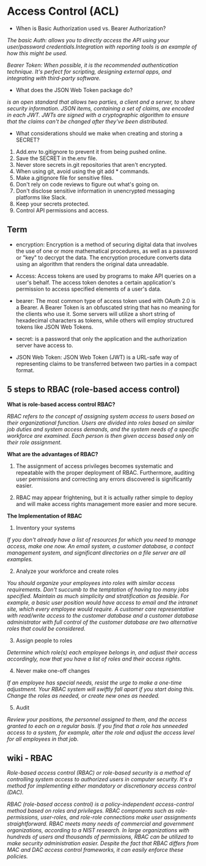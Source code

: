 # Access Control (ACL)

* When is Basic Authorization used vs. Bearer Authorization?

*The basic Auth: allows you to directly access the API using your user/password credentials.Integration with reporting tools is an example of how this might be used.*

*Bearer Token: When possible, it is the recommended authentication technique. It's perfect for scripting, designing external apps, and integrating with third-party software.*

* What does the JSON Web Token package do?

*is an open standard that allows two parties, a client and a server, to share security information. JSON items, containing a set of claims, are encoded in each JWT. JWTs are signed with a cryptographic algorithm to ensure that the claims can't be changed after they've been distributed.*

* What considerations should we make when creating and storing a SECRET?

1. Add.env to.gitignore to prevent it from being pushed online.
2. Save the SECRET in the.env file.
3. Never store secrets in.git repositories that aren't encrypted.
4. When using git, avoid using the git add * commands.
5. Make a.gitignore file for sensitive files.
6. Don't rely on code reviews to figure out what's going on.
7. Don't disclose sensitive information in unencrypted messaging platforms like Slack.
8. Keep your secrets protected.
9. Control API permissions and access.

## Term

+ encryption: Encryption is a method of securing digital data that involves the use of one or more mathematical procedures, as well as a password or "key" to decrypt the data. The encryption procedure converts data using an algorithm that renders the original data unreadable. 

+  Access: Access tokens are used by programs to make API queries on a user's behalf. The access token denotes a certain application's permission to access specified elements of a user's data.

+ bearer: The most common type of access token used with OAuth 2.0 is a Bearer. A Bearer Token is an obfuscated string that has no meaning for the clients who use it. Some servers will utilize a short string of hexadecimal characters as tokens, while others will employ structured tokens like JSON Web Tokens.

+ secret: is a password that only the application and the authorization server have access to. 

+ JSON Web Token: JSON Web Token (JWT) is a URL-safe way of representing claims to be transferred between two parties in a compact format.

## 5 steps to RBAC (role-based access control)

**What is role-based access control RBAC?**

*RBAC refers to the concept of assigning system access to users based on their organizational function. Users are divided into roles based on similar job duties and system access demands, and the system needs of a specific workforce are examined. Each person is then given access based only on their role assignment.*

**What are the advantages of RBAC?**

1. The assignment of access privileges becomes systematic and repeatable with the proper deployment of RBAC. Furthermore, auditing user permissions and correcting any errors discovered is significantly easier.

2. RBAC may appear frightening, but it is actually rather simple to deploy and will make access rights management more easier and more secure.

**The Implementation of RBAC**

1.  Inventory your systems

*If you don't already have a list of resources for which you need to manage access, make one now. An email system, a customer database, a contact management system, and significant directories on a file server are all examples.*

2. Analyze your workforce and create roles

*You should organize your employees into roles with similar access requirements. Don't succumb to the temptation of having too many jobs specified. Maintain as much simplicity and stratification as feasible.
For example, a basic user position would have access to email and the intranet site, which every employee would require. A customer care representative with read/write access to the customer database and a customer database administrator with full control of the customer database are two alternative roles that could be considered.*

3. Assign people to roles

*Determine which role(s) each employee belongs in, and adjust their access accordingly, now that you have a list of roles and their access rights.*

4. Never make one-off changes

*If an employee has special needs, resist the urge to make a one-time adjustment. Your RBAC system will swiftly fall apart if you start doing this. Change the roles as needed, or create new ones as needed.*

5. Audit

*Review your positions, the personnel assigned to them, and the access granted to each on a regular basis. If you find that a role has unneeded access to a system, for example, alter the role and adjust the access level for all employees in that job.*

## wiki - RBAC

*Role-based access control (RBAC) or role-based security is a method of controlling system access to authorized users in computer security. It's a method for implementing either mandatory or discretionary access control (DAC).*

*RBAC (role-based access control) is a policy-independent access-control method based on roles and privileges. RBAC components such as role-permissions, user-roles, and role-role connections make user assignments straightforward. RBAC meets many needs of commercial and government organizations, according to a NIST research. In large organizations with hundreds of users and thousands of permissions, RBAC can be utilized to make security administration easier. Despite the fact that RBAC differs from MAC and DAC access control frameworks, it can easily enforce these policies.*